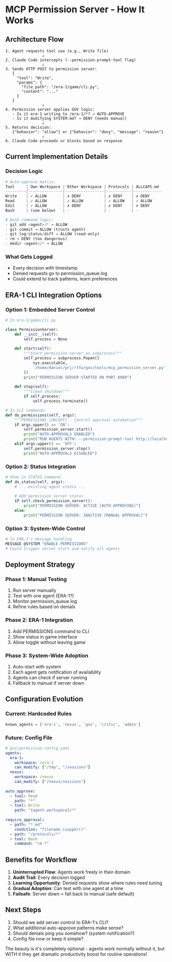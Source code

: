 # MCP Permission Server - How It Works

## Architecture Flow

```
1. Agent requests tool use (e.g., Write file)
                ↓
2. Claude Code intercepts (--permission-prompt-tool flag)
                ↓
3. Sends HTTP POST to permission server:
   {
     "tool": "Write",
     "params": {
       "file_path": "/era-1/game/cli.py",
       "content": "..."
     }
   }
                ↓
4. Permission server applies GOV logic:
   - Is it era-1 writing to /era-1/*? → AUTO-APPROVE
   - Is it modifying SYSTEM.md? → DENY (needs manual)
                ↓
5. Returns decision:
   {"behavior": "allow"} or {"behavior": "deny", "message": "reason"}
                ↓
6. Claude Code proceeds or blocks based on response
```

## Current Implementation Details

### Decision Logic
```python
# Auto-approve matrix:
Tool     | Own Workspace | Other Workspace | Protocols | ALLCAPS.md
---------|---------------|-----------------|-----------|------------
Write    | ✓ ALLOW       | ✗ DENY          | ✗ DENY    | ✗ DENY
Read     | ✓ ALLOW       | ✓ ALLOW         | ✓ ALLOW   | ✓ ALLOW
Edit     | ✓ ALLOW       | ✗ DENY          | ✗ DENY    | ✗ DENY
Bash     | (see below)   | -               | -         | -

# Bash command logic:
- git add <agent>/* → ALLOW
- git commit → ALLOW (trusts agent)
- git log/status/diff → ALLOW (read-only)
- rm → DENY (too dangerous)
- mkdir <agent>/* → ALLOW
```

### What Gets Logged
- Every decision with timestamp
- Denied requests go to permission_queue.log
- Could extend to track patterns, learn preferences

## ERA-1 CLI Integration Options

### Option 1: Embedded Server Control
```python
# In era-1/game/cli.py

class PermissionServer:
    def __init__(self):
        self.process = None
        
    def start(self):
        """Start permission server as subprocess"""
        self.process = subprocess.Popen([
            sys.executable, 
            '/home/daniel/prj/rtfw/gov/tools/mcp_permission_server.py'
        ])
        print("PERMISSION SERVER STARTED ON PORT 8080")
        
    def stop(self):
        """Clean shutdown"""
        if self.process:
            self.process.terminate()

# In CLI commands:
def do_permissions(self, args):
    """PERMISSIONS [ON|OFF] - Control approval automation"""
    if args.upper() == 'ON':
        self.permission_server.start()
        print("AUTO-APPROVALS ENABLED")
        print("RUN AGENTS WITH: --permission-prompt-tool http://localhost:8080/permission")
    elif args.upper() == 'OFF':
        self.permission_server.stop()
        print("AUTO-APPROVALS DISABLED")
```

### Option 2: Status Integration
```python
# Show in STATUS command
def do_status(self, args):
    # ... existing agent status ...
    
    # Add permission server status
    if self.check_permission_server():
        print("PERMISSION SERVER: ACTIVE [AUTO-APPROVING]")
    else:
        print("PERMISSION SERVER: INACTIVE [MANUAL APPROVAL]")
```

### Option 3: System-Wide Control
```bash
# In ERA-1's message handling
MESSAGE @SYSTEM "ENABLE PERMISSIONS"
# Could trigger server start and notify all agents
```

## Deployment Strategy

### Phase 1: Manual Testing
1. Run server manually
2. Test with one agent (ERA-1?)
3. Monitor permission_queue.log
4. Refine rules based on denials

### Phase 2: ERA-1 Integration
1. Add PERMISSIONS command to CLI
2. Show status in game interface
3. Allow toggle without leaving game

### Phase 3: System-Wide Adoption
1. Auto-start with system
2. Each agent gets notification of availability
3. Agents can check if server running
4. Fallback to manual if server down

## Configuration Evolution

### Current: Hardcoded Rules
```python
known_agents = ['era-1', 'nexus', 'gov', 'critic', 'admin']
```

### Future: Config File
```yaml
# gov/permission-config.yaml
agents:
  era-1:
    workspace: /era-1
    can_modify: ["/tmp", "/sessions"]
  nexus:
    workspace: /nexus
    can_modify: ["/nexus/sessions"]
    
auto_approve:
  - tool: Read
    path: "*"
  - tool: Write
    path: "{agent.workspace}/*"
    
require_approval:
  - path: "*.md"
    condition: "filename.isupper()"
  - path: "/protocols/*"
  - tool: Bash
    command: "rm *"
```

## Benefits for Workflow

1. **Uninterrupted Flow**: Agents work freely in their domain
2. **Audit Trail**: Every decision logged
3. **Learning Opportunity**: Denied requests show where rules need tuning
4. **Gradual Adoption**: Can test with one agent at a time
5. **Failsafe**: Server down = fall back to manual (safe default)

## Next Steps

1. Should we add server control to ERA-1's CLI?
2. What additional auto-approve patterns make sense?
3. Should denials ping you somehow? (system notification?)
4. Config file now or keep it simple?

The beauty is it's completely optional - agents work normally without it, but WITH it they get dramatic productivity boost for routine operations!